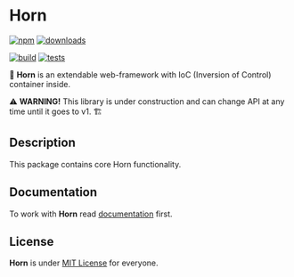 # Horn
[![npm](https://img.shields.io/npm/v/@hornts/core)](https://www.npmjs.com/package/@hornts/core)
[![downloads](https://img.shields.io/npm/dm/@hornts/core)](https://www.npmjs.com/package/@hornts/core)

[![build](https://github.com/hornts/horn/actions/workflows/build.yml/badge.svg?branch=master)](https://github.com/hornts/horn/actions/workflows/build.yml)
[![tests](https://github.com/hornts/horn/actions/workflows/tests.yml/badge.svg?branch=master)](https://github.com/hornts/horn/actions/workflows/tests.yml)

🦄 **Horn** is an extendable web-framework with IoC (Inversion of Control) container inside.

⚠️ **WARNING!** This library is under construction and can change API at any time until it goes to v1. 🏗

## Description

This package contains core Horn functionality.

## Documentation

To work with **Horn** read [documentation](https://hornts.github.io/horn) first.

## License
**Horn** is under [MIT License](https://github.com/hornts/horn/blob/master/LICENSE) for everyone.
